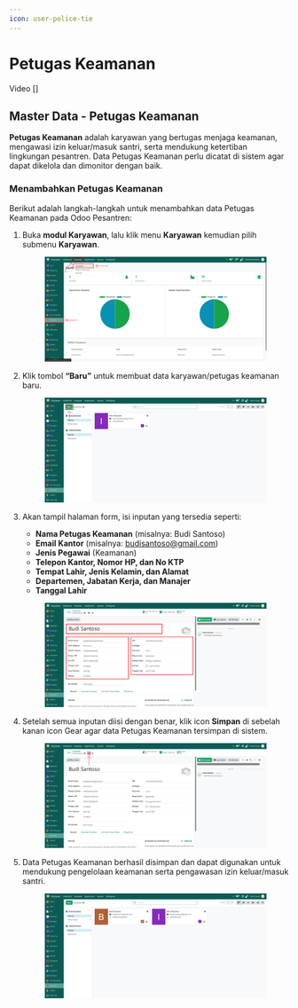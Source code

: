 ```yaml
---
icon: user-police-tie
---
```


# Petugas Keamanan

Video \[]

## Master Data - Petugas Keamanan

**Petugas Keamanan** adalah karyawan yang bertugas menjaga keamanan, mengawasi izin keluar/masuk santri, serta mendukung ketertiban lingkungan pesantren. Data Petugas Keamanan perlu dicatat di sistem agar dapat dikelola dan dimonitor dengan baik.

### Menambahkan Petugas Keamanan

Berikut adalah langkah-langkah untuk menambahkan data Petugas Keamanan pada Odoo Pesantren:

1.  Buka **modul Karyawan**, lalu klik menu **Karyawan** kemudian pilih submenu **Karyawan**.

    <figure><img src="../../.gitbook/assets/images-118.png" alt=""><figcaption></figcaption></figure>


2.  Klik tombol **“Baru”** untuk membuat data karyawan/petugas keamanan baru.

    <figure><img src="../../.gitbook/assets/images-119.png" alt=""><figcaption></figcaption></figure>


3.  Akan tampil halaman form, isi inputan yang tersedia seperti:

    * **Nama Petugas Keamanan** (misalnya: Budi Santoso)
    * **Email Kantor** (misalnya: budisantoso@gmail.com)
    * **Jenis Pegawai** (Keamanan)
    * **Telepon Kantor, Nomor HP, dan No KTP**
    * **Tempat Lahir, Jenis Kelamin, dan Alamat**
    * **Departemen, Jabatan Kerja, dan Manajer**
    * **Tanggal Lahir**

    <figure><img src="../../.gitbook/assets/images-120.png" alt=""><figcaption></figcaption></figure>


4.  Setelah semua inputan diisi dengan benar, klik icon **Simpan** di sebelah kanan icon Gear agar data Petugas Keamanan tersimpan di sistem.

    <figure><img src="../../.gitbook/assets/images-121 (1).png" alt=""><figcaption></figcaption></figure>


5.  Data Petugas Keamanan berhasil disimpan dan dapat digunakan untuk mendukung pengelolaan keamanan serta pengawasan izin keluar/masuk santri.

    <figure><img src="../../.gitbook/assets/images-122.png" alt=""><figcaption></figcaption></figure>
